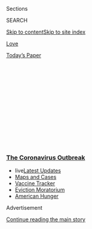 <div id="app">

<div>

<div>

<div>

<div class="NYTAppHideMasthead css-1q2w90k e1suatyy0">

<div class="section css-ui9rw0 e1suatyy2">

<div class="css-eph4ug er09x8g0">

<div class="css-6n7j50">

</div>

<span class="css-1dv1kvn">Sections</span>

<div class="css-10488qs">

<span class="css-1dv1kvn">SEARCH</span>

</div>

[Skip to content](#site-content)[Skip to site
index](#site-index)

</div>

<div id="masthead-section-label" class="css-1wr3we4 eaxe0e00">

[Love](https://www.nytimes3xbfgragh.onion/section/fashion/weddings)

</div>

<div class="css-10698na e1huz5gh0">

</div>

</div>

<div id="masthead-bar-one" class="section hasLinks css-15hmgas e1csuq9d3">

<div class="css-uqyvli e1csuq9d0">

</div>

<div class="css-1uqjmks e1csuq9d1">

</div>

<div class="css-9e9ivx">

[](https://myaccount.nytimes3xbfgragh.onion/auth/login?response_type=cookie&client_id=vi)

</div>

<div class="css-1bvtpon e1csuq9d2">

[Today’s
Paper](https://www.nytimes3xbfgragh.onion/section/todayspaper)

</div>

</div>

</div>

</div>

<div data-aria-hidden="false">

<div id="site-content" data-role="main">

<div>

<div class="css-1aor85t" style="opacity:0.000000001;z-index:-1;visibility:hidden">

<div class="css-1hqnpie">

<div class="css-epjblv">

<span class="css-17xtcya">[Love](/section/fashion/weddings)</span><span class="css-x15j1o">|</span><span class="css-fwqvlz">When
the Story Line Is This Easy, You Just
Know</span>

</div>

<div class="css-k008qs">

<div class="css-1iwv8en">

<span class="css-18z7m18"></span>

<div>

</div>

</div>

<span class="css-1n6z4y">https://nyti.ms/332WxHI</span>

<div class="css-1705lsu">

<div class="css-4xjgmj">

<div class="css-4skfbu" data-role="toolbar" data-aria-label="Social Media Share buttons, Save button, and Comments Panel with current comment count" data-testid="share-tools">

  - 
  - 
  - 
  - 
    
    <div class="css-6n7j50">
    
    </div>

  - 

</div>

</div>

</div>

</div>

</div>

</div>

<div class="css-13pd83m">

<div class="css-l9svim">

### [<span class="css-pa1jbp"><span class="css-1rxm0ex">The Coronavirus</span><span class="css-1rxm0ex"> Outbreak</span></span>](https://www.nytimes3xbfgragh.onion/news-event/coronavirus?name=styln-coronavirus-national&region=TOP_BANNER&block=storyline_menu_recirc&action=click&pgtype=Article&impression_id=39088510-f295-11ea-9b1f-ab8611e6ed59&variant=undefined)

  - <span class="css-ousu42"><span class="css-12clwdu">live</span>[Latest
    Updates](https://www.nytimes3xbfgragh.onion/2020/09/09/world/covid-19-coronavirus.html?name=styln-coronavirus-national&region=TOP_BANNER&block=storyline_menu_recirc&action=click&pgtype=Article&impression_id=39088511-f295-11ea-9b1f-ab8611e6ed59&variant=undefined)</span>
  - <span class="css-ousu42">[Maps and
    Cases](https://www.nytimes3xbfgragh.onion/interactive/2020/us/coronavirus-us-cases.html?name=styln-coronavirus-national&region=TOP_BANNER&block=storyline_menu_recirc&action=click&pgtype=Article&impression_id=3908ac20-f295-11ea-9b1f-ab8611e6ed59&variant=undefined)</span>
  - <span class="css-ousu42">[Vaccine
    Tracker](https://www.nytimes3xbfgragh.onion/interactive/2020/science/coronavirus-vaccine-tracker.html?name=styln-coronavirus-national&region=TOP_BANNER&block=storyline_menu_recirc&action=click&pgtype=Article&impression_id=3908ac21-f295-11ea-9b1f-ab8611e6ed59&variant=undefined)</span>
  - <span class="css-ousu42">[Eviction
    Moratorium](https://www.nytimes3xbfgragh.onion/2020/09/02/your-money/eviction-moratorium-covid.html?name=styln-coronavirus-national&region=TOP_BANNER&block=storyline_menu_recirc&action=click&pgtype=Article&impression_id=3908ac22-f295-11ea-9b1f-ab8611e6ed59&variant=undefined)</span>
  - <span class="css-ousu42">[American
    Hunger](https://www.nytimes3xbfgragh.onion/interactive/2020/09/02/magazine/food-insecurity-hunger-us.html?name=styln-coronavirus-national&region=TOP_BANNER&block=storyline_menu_recirc&action=click&pgtype=Article&impression_id=3908ac23-f295-11ea-9b1f-ab8611e6ed59&variant=undefined)</span>

</div>

</div>

<div id="top-wrapper" class="css-1sy8kpn">

<div id="top-slug" class="css-l9onyx">

Advertisement

</div>

[Continue reading the main
story](#after-top)

<div class="ad top-wrapper" style="text-align:center;height:100%;display:block;min-height:250px">

<div id="top" class="place-ad" data-position="top" data-size-key="top">

</div>

</div>

<div id="after-top">

</div>

</div>

<div>

<div id="sponsor-wrapper" class="css-1hyfx7x">

<div id="sponsor-slug" class="css-19vbshk">

Supported by

</div>

[Continue reading the main
story](#after-sponsor)

<div id="sponsor" class="ad sponsor-wrapper" style="text-align:center;height:100%;display:block">

</div>

<div id="after-sponsor">

</div>

</div>

<div class="css-186x18t">

vows

</div>

<div class="css-1vkm6nb ehdk2mb0">

# When the Story Line Is This Easy, You Just Know

</div>

Monica Clark, a lawyer who penned a novel about love without “struggle,”
found that her real life love story with Will Jones, a TV reporter in
Chicago, followed suit.

<div class="css-79elbk" data-testid="photoviewer-wrapper">

<div class="css-z3e15g" data-testid="photoviewer-wrapper-hidden">

</div>

<div class="css-1a48zt4 ehw59r15" data-testid="photoviewer-children">

![<span class="css-16f3y1r e13ogyst0" data-aria-hidden="true">Will Jones
glances lovingly at Monica Clark during their Aug. 8 wedding at the
Kimpton Hotel Palomar in downtown
Chicago.</span><span class="css-cnj6d5 e1z0qqy90" itemprop="copyrightHolder"><span class="css-1ly73wi e1tej78p0">Credit...</span><span><span>Lyndon
French for The New York
Times</span></span></span>](https://static01.graylady3jvrrxbe.onion/images/2020/09/04/fashion/04Vows-Chicago6/merlin_175550559_2b7006b7-8576-41ad-8e18-c613929381e6-articleLarge.jpg?quality=75&auto=webp&disable=upscale)

</div>

</div>

<div class="css-18e8msd">

<div class="css-vp77d3 epjyd6m0">

<div class="css-1baulvz">

By <span class="css-1baulvz last-byline" itemprop="name">Claire
Zulkey</span>

</div>

</div>

  - 
    
    <div class="css-ld3wwf e16638kd2">
    
    Sept. 4,
    2020
    
    </div>

  - 
    
    <div class="css-4xjgmj">
    
    <div class="css-d8bdto" data-role="toolbar" data-aria-label="Social Media Share buttons, Save button, and Comments Panel with current comment count" data-testid="share-tools">
    
      - 
      - 
      - 
      - 
        
        <div class="css-6n7j50">
        
        </div>
    
      - 
    
    </div>
    
    </div>

</div>

</div>

<div class="section meteredContent css-1r7ky0e" name="articleBody" itemprop="articleBody">

<div class="css-1fanzo5 StoryBodyCompanionColumn">

<div class="css-53u6y8">

Will Ryan Jones had some time to kill before attending a party hosted by
the Cameroon Embassy in Washington, so he asked Monica Marie Clark if he
could tag along with her to her friend’s birthday party.

Mr. Jones and Ms. Clark had crossed paths before at mutual friends’
gatherings, but this time, they were both single. Mr. Jones, 36, a
television reporter at WLS-TV in Chicago, had traveled to town in the
summer of 2018 for the embassy party. That morning he found himself,
thanks to friends, seated at a brunch next to Ms. Clark, 36, then a
senior counsel in the legal division of the Consumer Financial
Protection Bureau.

Mr. Jones, Ms. Clark and her friends moved on to Marvin, a bistro in
Washington’s U Street corridor. The evening was sultry, but they found
an oasis on the bar’s rooftop, where the drinks flowed and the DJ spun
’90s R\&B. “I was talking about my relationship philosophy,” Mr. Jones
said. “When two people come together, you should become your better
selves. I think we should support each other. As I was talking, Monica’s
eyes just changed. You know how in sitcoms, someone is in love and the
music starts to play? It’s kind of corny, but I saw my future.”

</div>

</div>

<div class="css-79elbk" data-testid="photoviewer-wrapper">

<div class="css-z3e15g" data-testid="photoviewer-wrapper-hidden">

</div>

<div class="css-1a48zt4 ehw59r15" data-testid="photoviewer-children">

![<span class="css-16f3y1r e13ogyst0" data-aria-hidden="true">Ms. Clark,
a lawyer, and Mr. Jones, a TV reporter, were married on the hotel’s
17th-floor
terrace.</span><span class="css-cnj6d5 e1z0qqy90" itemprop="copyrightHolder"><span class="css-1ly73wi e1tej78p0">Credit...</span><span>Lyndon
French for The New York
Times</span></span>](https://static01.graylady3jvrrxbe.onion/images/2020/09/04/fashion/04Vows-Chicago03/merlin_175550487_5f6a36cc-da3f-4b48-ab9d-058257edaaf7-articleLarge.jpg?quality=75&auto=webp&disable=upscale)

</div>

</div>

<div class="css-1fanzo5 StoryBodyCompanionColumn">

<div class="css-53u6y8">

Ms. Clark, a graduate of Harvard and Georgetown Law who grew up in
Jamaica Estates, Queens, also felt a special connection. She recognized
in Mr. Jones the same values of ambition and duty with which her parents
had raised her and her older brother. “I feel a responsibility to
achieve something because I grew up in a privileged household and I’m a
Black person,” she said. “I agreed with everything he was saying. I had
never had that experience before.”

</div>

</div>

<div class="css-1fanzo5 StoryBodyCompanionColumn">

<div class="css-53u6y8">

They did not kiss that evening, but Mr. Jones returned to Washington the
next week for a proper first date. “I wanted to see if it was the
alcohol or if this is my life,” he said. While they ate hamburgers at a
restaurant on the Potomac, their server pointed out some other patrons
trying to get Mr. Jones’s attention — they recognized him from his
reporting job in Chicago. “I planned that,” Mr. Jones said, jokingly.

Ms. Clark had noticed during their earlier interactions that Mr. Jones
had a nice speaking voice, but during the bottomless mimosa brunch, she
was also drawn to his smile and his understated style. “He’s reflective,
he’s got his stuff together,” she said, “and he had nice style.”

It was the type of love story that Ms. Clark had always been drawn to.
She is a fan of classic Black romantic movies like “Love Jones” ** and
“Brown Sugar” from the late 1990s and early 2000s. She’d even written
her own unpublished romance manuscript, “Lessons From Robin,” chosen as
a Marlene Award Finalist by Washington Romance Writers in 2014. “There
aren’t that many stories out there with Black characters that are just a
love story that aren’t a struggle,” she said. “Whenever I saw one, it
fed your soul, this is so great, a love story. I wanted to create one.”

*\[*[*Sign up for Love Letter and always get the latest in Modern Love,
weddings, and relationships in the news by
email.*](https://www.nytimes3xbfgragh.onion/newsletters/love-letter?module=inline)*\]*

</div>

</div>

<div class="css-79elbk" data-testid="photoviewer-wrapper">

<div class="css-z3e15g" data-testid="photoviewer-wrapper-hidden">

</div>

<div class="css-1a48zt4 ehw59r15" data-testid="photoviewer-children">

<div class="css-1xdhyk6 erfvjey0">

<span class="css-1ly73wi e1tej78p0">Image</span>

<div class="css-zjzyr8">

<div data-testid="lazyimage-container" style="height:483.33333333333326px">

</div>

</div>

</div>

<span class="css-16f3y1r e13ogyst0" data-aria-hidden="true">The two
began dating after making a connection in the summer of 2018 in
Washington.</span><span class="css-cnj6d5 e1z0qqy90" itemprop="copyrightHolder"><span class="css-1ly73wi e1tej78p0">Credit...</span><span>Lyndon
French for The New York Times</span></span>

</div>

</div>

<div class="css-1fanzo5 StoryBodyCompanionColumn">

<div class="css-53u6y8">

She and Mr. Jones began a long-distance relationship, showing off their
respective towns and getting to know each other. They shared similar
backgrounds. Mr. Jones received his degree in journalism from
Northwestern, while Ms. Clark was a news
editor<span class="css-8l6xbc evw5hdy0"> </span>for The Harvard Crimson
in college. Both had been raised by loving, long-married parents with
high expectations for their children. Ms. Clark is the daughter of Dr.
Luther Clark, a cardiologist and deputy chief patient officer at Merck,
and Camille Clark, who retired as assistant executive director of
Forestdale, a child welfare agency in
Queens.

<div id="NYT_MAIN_CONTENT_1_REGION" class="css-9tf9ac">

<div>

<div id="styln-covid-updates-world" class="section interactive-content interactive-size-medium css-1ftcdic">

<div class="css-17ih8de interactive-body">

<div id="styln-briefing-block" data-asset-id="QXJ0aWNsZTpueXQ6Ly9hcnRpY2xlLzA0MTc1MmJmLWNmNmQtNTIyZC1iYWQ1LWQxYmNkZmQyMTZmMg==">

<div class="briefing-block-header-section">

# [Latest Updates: The Coronavirus Outbreak](https://www.nytimes3xbfgragh.onion/2020/09/09/world/covid-19-coronavirus.html?action=click&pgtype=Article&state=default&region=MAIN_CONTENT_1&context=storylines_live_updates)

<div class="briefing-block-ts">

Updated 2020-09-09T11:49:12.203Z

</div>

</div>

  - [As drugmakers pledge to thoroughly vet a vaccine, one company
    pauses its trials for a safety
    review.](https://www.nytimes3xbfgragh.onion/2020/09/09/world/covid-19-coronavirus.html?action=click&pgtype=Article&state=default&region=MAIN_CONTENT_1&context=storylines_live_updates#link-70cea8bb)
  - [Britain is expected to ban gatherings of more than six
    people.](https://www.nytimes3xbfgragh.onion/2020/09/09/world/covid-19-coronavirus.html?action=click&pgtype=Article&state=default&region=MAIN_CONTENT_1&context=storylines_live_updates#link-780eaa2f)
  - [Quarantine breakdowns at colleges in the U.S. are leaving some at
    risk.](https://www.nytimes3xbfgragh.onion/2020/09/09/world/covid-19-coronavirus.html?action=click&pgtype=Article&state=default&region=MAIN_CONTENT_1&context=storylines_live_updates#link-11cec4c0)

<div class="briefing-block-footer">

<div class="briefing-block-footer-meta">

[See more
updates](https://www.nytimes3xbfgragh.onion/2020/09/09/world/covid-19-coronavirus.html?action=click&pgtype=Article&state=default&region=MAIN_CONTENT_1&context=storylines_live_updates)

</div>

<div class="briefing-block-briefinglinks">

<span>More live coverage:</span>
[Markets](https://www.nytimes3xbfgragh.onion/live/2020/09/09/business/stock-market-today-coronavirus?action=click&pgtype=Article&state=default&region=MAIN_CONTENT_1&context=storylines_live_updates)

</div>

</div>

</div>

</div>

</div>

</div>

</div>

“I think a lot of people’s parents were like, ‘Get good grades,’” Ms.
Clark said. “My parents cared about that, but they were very strategic:
‘You need to run for office, get a leadership role on the newspaper.’
Me and my brother, having parents who were very focused on the college
process, it motivated us.” She now serves as the vice president of the
Harvard Black Alumni Society.

Mr. Jones, his older brother and younger sister were raised in Forest
Park, a Cincinnati suburb, the son of Will Jones, a retired Cincinnati
Fire Department firefighter, and Marlinda Jones, a retired AT\&T project
manager. In 2012, Mr. Jones won an Emmy for his work with the Detroit
station WDIV covering an immigrant advocacy nonprofit organization that
he had volunteered with. He now chairs the scholarship committee for the
Chicago chapter of the National Association of Black Journalists.

Mr. Jones said that he wanted “to be with someone who is trying to be
their best, whatever that may be. If someone’s ambitious, it shows
they’re not someone who is just going to settle in life.”

But as Ms. Clark said she has found out that “not everybody wants an
accomplished woman. With Will, he actually appreciated that about
me.”

</div>

</div>

<div class="css-79elbk" data-testid="photoviewer-wrapper">

<div class="css-z3e15g" data-testid="photoviewer-wrapper-hidden">

</div>

<div class="css-1a48zt4 ehw59r15" data-testid="photoviewer-children">

<div class="css-1xdhyk6 erfvjey0">

<span class="css-1ly73wi e1tej78p0">Image</span>

<div class="css-zjzyr8">

<div data-testid="lazyimage-container" style="height:309.3333333333333px">

</div>

</div>

</div>

<span class="css-16f3y1r e13ogyst0" data-aria-hidden="true">The bride
wore a Vera Wang gown with an oversize organza flower pinned above the
bodice.</span><span class="css-cnj6d5 e1z0qqy90" itemprop="copyrightHolder"><span class="css-1ly73wi e1tej78p0">Credit...</span><span>Lyndon
French for The New York Times</span></span>

</div>

</div>

<div class="css-1fanzo5 StoryBodyCompanionColumn">

<div class="css-53u6y8">

About a year and a half after their first date, Mr. Jones wanted to
propose with a grand gesture, and started with a phone call to Dr. Clark
to state his intentions. “I have a younger sister; I knew if my sister
would move out of Cincinnati for a relationship, there would have been a
lot of drama,” Mr. Jones said. The two men ended up having a friendly
45-minute conversation.

<div id="NYT_MAIN_CONTENT_2_REGION" class="css-9tf9ac">

<div>

</div>

</div>

Mr. Jones meticulously planned a proposal on Nov. 2, 2019, scheduling a
haircut, a beard shaping and then an Uber to the LondonHouse hotel in
Chicago where they would begin their date. He booked a saxophonist and
photographer and found a spot near the city’s downtown river walk where
the artists could look inconspicuous. “I went to that location probably
10 times,” he said. “I practiced getting on one knee. I checked the
weather report for the last seven years: ‘Is it going to snow or rain?’
I knew Monica wouldn’t want to get her hair wet.”

The couple strolled along the Chicago river walk, and on its steps, Mr.
Jones proposed with a 1.8-carat, pear-shaped diamond ring surrounded by
a halo of smaller stones purchased in Chicago’s Jeweler’s Row. Ms. Clark
said yes, and they hugged and celebrated while the saxophonist played
tunes by Mary J. Blige and K-Ci & JoJo.

Ms. Clark found a Chicago job as senior legal counsel at the food and
beverage ingredient manufacturer Tate & Lyle in Hoffman Estates,
Ill.,<span class="css-8l6xbc evw5hdy0"> </span>and moved in with Mr.
Jones in a Wicker Park apartment with her cat, Jack. They hung art
passed on to them from Ms. Clark’s mother, a Harlem Renaissance and
African art collector who has donated pieces and books to the Brooklyn
Museum and the Museum of Modern Art. The couple began planning their
nuptials, excited to show off Chicago to their 150 guests.

Then the coronavirus began to surface. As they inched closer to their
scheduled Aug. 8 wedding date, the couple reluctantly canceled their New
York engagement, bachelor and bachelorette parties and watched with
dread as other friends’ weddings were postponed.

</div>

</div>

<div class="css-1fanzo5 StoryBodyCompanionColumn">

<div class="css-53u6y8">

On April 18, while covering a press briefing with Gov. J.B. Pritzker,
Mr. Jones asked what he’d advise people considering holding weddings,
reunions and other family gatherings over the summer. Ms. Clark watched
from home as the governor offered a 73-second response that provided no
definitive answer, and no reassurance. “I saw the writing on the wall,”
Mr. Jones said. “Days later Monica and I made the decision to postpone
our wedding.”

They were, of course, disappointed. But the couple decided to move
forward with a small wedding and reschedule the larger celebration. “She
didn’t stay down for long,” Mr. Jones said of Ms. Clark. “She’s easy to
cheer up. I like that.”

While planning a smaller ceremony, the couple found themselves
witnessing another piece of history: On May 31, Mr. Jones was assigned
to cover the George Floyd protests in downtown Chicago. He stood on a
Loop sidewalk strewn with hangers from a nearby Macy’s when a group of
four young masked men walked by. [Mr. Jones
interviewed](https://mail.google.com/mail/u/0/?tab=mm#search/zulkey/FMfcgxwJXLcWXRSMqHhJjhDJTHWTZLjq?projector=1)
them for several minutes, gently reminding them to at times avoid using
bad language, about why they came out to demonstrate that night. “What
can the police do to improve the relationship with young Black men like
yourself?” he asked.

“I got it,” answered one, stepping forward. “For real. They need to make
it so that the police live in the towns and the communities that they’re
trying to police,” he
said.

<div id="NYT_MAIN_CONTENT_3_REGION" class="css-9tf9ac">

<div>

<div id="styln-prism-freeform-1594220623585" class="section interactive-content interactive-size-medium css-1ftcdic">

<div class="css-17ih8de interactive-body">

<div id="prism-freeform-block-62914" class="css-19mumt8" data-role="complementary" data-storyline="The Coronavirus Outbreak" data-truncated="true" tabindex="0">

<div class="css-a8d9oz">

<div class="css-eb027h">

[](https://www.nytimes3xbfgragh.onion/news-event/coronavirus?action=click&pgtype=Article&state=default&region=MAIN_CONTENT_3&context=storylines_faq)

### The Coronavirus Outbreak ›

#### Frequently Asked Questions

Updated September 4, 2020

  - #### What are the symptoms of coronavirus?
    
      - In the beginning, the coronavirus [seemed like it was primarily
        a respiratory
        illness](https://www.nytimes3xbfgragh.onion/article/coronavirus-facts-history.html?action=click&pgtype=Article&state=default&region=MAIN_CONTENT_3&context=storylines_faq#link-6817bab5) —
        many patients had fever and chills, were weak and tired, and
        coughed a lot, though some people don’t show many symptoms at
        all. Those who seemed sickest had pneumonia or acute respiratory
        distress syndrome and received supplemental oxygen. By now,
        doctors have identified many more symptoms and syndromes. In
        April, [the C.D.C. added to the list of early
        signs](https://www.nytimes3xbfgragh.onion/2020/04/27/health/coronavirus-symptoms-cdc.html?action=click&pgtype=Article&state=default&region=MAIN_CONTENT_3&context=storylines_faq) sore
        throat, fever, chills and muscle aches. Gastrointestinal upset,
        such as diarrhea and nausea, has also been observed. Another
        telltale sign of infection may be a sudden, profound diminution
        of one’s [sense of smell and
        taste.](https://www.nytimes3xbfgragh.onion/2020/03/22/health/coronavirus-symptoms-smell-taste.html?action=click&pgtype=Article&state=default&region=MAIN_CONTENT_3&context=storylines_faq) Teenagers
        and young adults in some cases have developed painful red and
        purple lesions on their fingers and toes — nicknamed “Covid toe”
        — but few other serious symptoms.

  - #### Why is it safer to spend time together outside?
    
      - [Outdoor
        gatherings](https://www.nytimes3xbfgragh.onion/2020/05/15/us/coronavirus-what-to-do-outside.html?action=click&pgtype=Article&state=default&region=MAIN_CONTENT_3&context=storylines_faq) lower
        risk because wind disperses viral droplets, and sunlight can
        kill some of the virus. Open spaces prevent the virus from
        building up in concentrated amounts and being inhaled, which can
        happen when infected people exhale in a confined space for long
        stretches of time, said Dr. Julian W. Tang, a virologist at the
        University of Leicester.

  - #### Why does standing six feet away from others help?
    
      - The coronavirus spreads primarily through droplets from your
        mouth and nose, especially when you cough or sneeze. The C.D.C.,
        one of the organizations using that measure, [bases its
        recommendation of six
        feet](https://www.nytimes3xbfgragh.onion/2020/04/14/health/coronavirus-six-feet.html?action=click&pgtype=Article&state=default&region=MAIN_CONTENT_3&context=storylines_faq) on
        the idea that most large droplets that people expel when they
        cough or sneeze will fall to the ground within six feet. But six
        feet has never been a magic number that guarantees complete
        protection. Sneezes, for instance, can launch droplets a lot
        farther than six feet, [according to a recent
        study](https://jamanetwork.com/journals/jama/fullarticle/2763852).
        It's a rule of thumb: You should be safest standing six feet
        apart outside, especially when it's windy. But keep a mask on at
        all times, even when you think you’re far enough apart.

  - #### I have antibodies. Am I now immune?
    
      - As of right now,[ that seems likely, for at least several
        months.](https://www.nytimes3xbfgragh.onion/2020/07/22/health/covid-antibodies-herd-immunity.html?action=click&pgtype=Article&state=default&region=MAIN_CONTENT_3&context=storylines_faq) There
        have been frightening accounts of people suffering what seems to
        be a second bout of Covid-19. But experts say these patients may
        have a drawn-out course of infection, with the virus taking a
        slow toll weeks to months after initial exposure. People
        infected with the coronavirus typically
        [produce](https://www.nature.com/articles/s41586-020-2456-9) immune
        molecules called antibodies, which are [protective proteins made
        in response to an
        infection](https://www.nytimes3xbfgragh.onion/2020/05/07/health/coronavirus-antibody-prevalence.html?action=click&pgtype=Article&state=default&region=MAIN_CONTENT_3&context=storylines_faq)[.
        These antibodies
        may](https://www.nytimes3xbfgragh.onion/2020/05/07/health/coronavirus-antibody-prevalence.html?action=click&pgtype=Article&state=default&region=MAIN_CONTENT_3&context=storylines_faq) last
        in the body [only two to three
        months](https://www.nature.com/articles/s41591-020-0965-6),
        which may seem worrisome, but that’s perfectly normal after an
        acute infection subsides, said Dr. Michael Mina, an immunologist
        at Harvard University. It may be possible to get the coronavirus
        again, but it’s highly unlikely that it would be possible in a
        short window of time from initial infection or make people
        sicker the second time.

  - #### What are my rights if I am worried about going back to work?
    
      - Employers have to provide [a safe
        workplace](https://www.osha.gov/SLTC/covid-19/standards.html) with
        policies that protect everyone equally. [And if one of your
        co-workers tests positive for the coronavirus, the
        C.D.C.](https://www.nytimes3xbfgragh.onion/article/coronavirus-money-unemployment.html?action=click&pgtype=Article&state=default&region=MAIN_CONTENT_3&context=storylines_faq) has
        said that [employers should tell their
        employees](https://www.cdc.gov/coronavirus/2019-ncov/community/guidance-business-response.html) --
        without giving you the sick employee’s name -- that they may
        have been exposed to the
virus.

<div id="styln-survey-component-62914" class="styln-survey-component" data-surveyname="faq" data-surveystoryline="coronavirus">

</div>

</div>

<div class="css-6mllg9">

</div>

<div class="css-pmm6ed">

<span class="css-5gimkt"></span>

</div>

</div>

</div>

</div>

</div>

</div>

</div>

“It’s very important to get your message across,” said Mr. Jones at the
end of the interview. “You guys did a good job expressing your opinion.
I appreciate you all stopping and talking with me tonight.”

Ms. Clark was again watching from home. “He was in the middle of
everything,” she says of Mr. Jones. “For him, professionally, that was a
cool experience, but at the same time I noticed with him and in general
with the George Floyd thing, I think it had a unique impact on Black
men. It was a stressful time for them in particular. He also had to deal
with his own feelings about the state of America.”

</div>

</div>

<div class="css-1fanzo5 StoryBodyCompanionColumn">

<div class="css-53u6y8">

Aside from several just-to-be-sure coronavirus tests, the rest of the
summer passed relatively peacefully until the couple found themselves,
on Aug. 8, on another city rooftop on another sticky
day.

</div>

</div>

<div class="css-79elbk" data-testid="photoviewer-wrapper">

<div class="css-z3e15g" data-testid="photoviewer-wrapper-hidden">

</div>

<div class="css-1a48zt4 ehw59r15" data-testid="photoviewer-children">

<div class="css-1xdhyk6 erfvjey0">

<span class="css-1ly73wi e1tej78p0">Image</span>

<div class="css-zjzyr8">

<div data-testid="lazyimage-container" style="height:483.33333333333326px">

</div>

</div>

</div>

<span class="css-16f3y1r e13ogyst0" data-aria-hidden="true">The bride
and groom enjoy cake and champagne with their guests after the
ceremony.</span><span class="css-cnj6d5 e1z0qqy90" itemprop="copyrightHolder"><span class="css-1ly73wi e1tej78p0">Credit...</span><span>Lyndon
French for The New York Times</span></span>

</div>

</div>

<div class="css-1fanzo5 StoryBodyCompanionColumn">

<div class="css-53u6y8">

The couple’s parents, Demetrius Davis, the pastor of CityPoint Community
Church, (plus two photographers, a reporter and a hotel staffer)
gathered on the 17th-floor terrace of Chicago’s downtown Kimpton Hotel
Palomar, sweating beneath their face masks. Ms. Jones, the mother of the
groom, sported one covered in flashing silver sequins. A breeze kicked
up at the bride’s arrival, lightly ruffling the oversize organza flower
pinned to the Vera Wang gown she and her mother found in Chicago. Ms.
Jones played DJ, pressing a button on her son’s phone, to queue up a
jazz cover of John Legend’s “All of Me,” while the bride, per the
hotel’s safety requirements, wore a lacy mask crafted by her dry
cleaner, and walked down an abbreviated aisle strewn with mauve rose
petals.

While their parents wiped their eyes, the couple held hands in front of
the golden hour Chicago skyline, gazed at each other, and tried to dial
down their grins. Pastor Davis read a passage from I Corinthians and in
a short blessing prayed for bright days in the couple’s future. They
hopped over a broom acquired from Etsy to some applause from viewers
from a nearby high-rise watching from their balconies.

After cake and champagne on the rooftop with their parents but before a
9 p.m. restaurant reservations, the couple video chatted with their
siblings and their families.

Before taking a four-day honeymoon trip to the Traverse City area in
Michigan to hike the dunes and visit local wineries, the couple returned
to their apartment to enjoy some time off with each other and with Jack,
no longer just Ms. Clark’s cat. “It is now our cat,” Mr. Jones said.

</div>

</div>

<div class="css-1fanzo5 StoryBodyCompanionColumn">

<div class="css-53u6y8">

-----

### <span>On This Day</span>

**When** Aug. 8, 2020

**Where** Kimpton Hotel Palomar, Chicago

**Hometown Treats** After the rooftop ceremony, the newlyweds cut a
two-tier almond cake with buttercream frosting from ECBG Cake Studio in
Chicago. “I don’t know if we’re allowed to feed each other during the
pandemic,” the bride said. “We’re in the same household,” the groom
pointed out.

**Intimate Reception** The couple and their parents enjoyed a patio
dinner at Aba, a Mediterranean restaurant in Chicago’s West Loop. They
dined on lamb, shrimp, hummus, as well as homemade stracciatella, a
gelato, and frozen Greek yogurt. They also sipped champagne sent to the
table as a surprise from friends.

**Putting It in Writing** The morning of the wedding, the bride and
groom wrote each other cards and exchanged gifts — she gave him a Briggs
and Riley duffel, he gave her diamond stud earrings. They also wrote
thank you notes to their parents.

*Continue following our fashion and lifestyle coverage on Facebook
(*[*Styles*](https://www.facebookcorewwwi.onion/nytimesstyles) *and*
[*Modern Love*](https://www.facebookcorewwwi.onion/modernlove)*),
Twitter (*[*Styles*](https://twitter.com/nytstyles)*,*
[*Fashion*](https://twitter.com/nytfashion) *and*
[*Weddings*](https://twitter.com/nytimesvows)*) and*
[*Instagram*](https://instagram.com/nytimesfashion)*.*

</div>

</div>

<div>

</div>

</div>

<div>

</div>

<div>

</div>

<div>

</div>

<div>

<div id="bottom-wrapper" class="css-1ede5it">

<div id="bottom-slug" class="css-l9onyx">

Advertisement

</div>

[Continue reading the main
story](#after-bottom)

<div id="bottom" class="ad bottom-wrapper" style="text-align:center;height:100%;display:block;min-height:90px">

</div>

<div id="after-bottom">

</div>

</div>

</div>

</div>

</div>

## Site Index

<div>

</div>

## Site Information Navigation

  - [© <span>2020</span> <span>The New York Times
    Company</span>](https://help.nytimes3xbfgragh.onion/hc/en-us/articles/115014792127-Copyright-notice)

<!-- end list -->

  - [NYTCo](https://www.nytco.com/)
  - [Contact
    Us](https://help.nytimes3xbfgragh.onion/hc/en-us/articles/115015385887-Contact-Us)
  - [Work with us](https://www.nytco.com/careers/)
  - [Advertise](https://nytmediakit.com/)
  - [T Brand Studio](http://www.tbrandstudio.com/)
  - [Your Ad
    Choices](https://www.nytimes3xbfgragh.onion/privacy/cookie-policy#how-do-i-manage-trackers)
  - [Privacy](https://www.nytimes3xbfgragh.onion/privacy)
  - [Terms of
    Service](https://help.nytimes3xbfgragh.onion/hc/en-us/articles/115014893428-Terms-of-service)
  - [Terms of
    Sale](https://help.nytimes3xbfgragh.onion/hc/en-us/articles/115014893968-Terms-of-sale)
  - [Site
    Map](https://spiderbites.nytimes3xbfgragh.onion)
  - [Help](https://help.nytimes3xbfgragh.onion/hc/en-us)
  - [Subscriptions](https://www.nytimes3xbfgragh.onion/subscription?campaignId=37WXW)

</div>

</div>

</div>

</div>
